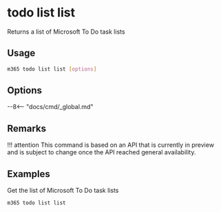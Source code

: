 # todo list list

Returns a list of Microsoft To Do task lists

## Usage

```sh
m365 todo list list [options]
```

## Options

--8<-- "docs/cmd/_global.md"

## Remarks

!!! attention
    This command is based on an API that is currently in preview and is subject to change once the API reached general availability.

## Examples

Get the list of Microsoft To Do task lists

```sh
m365 todo list list
```
